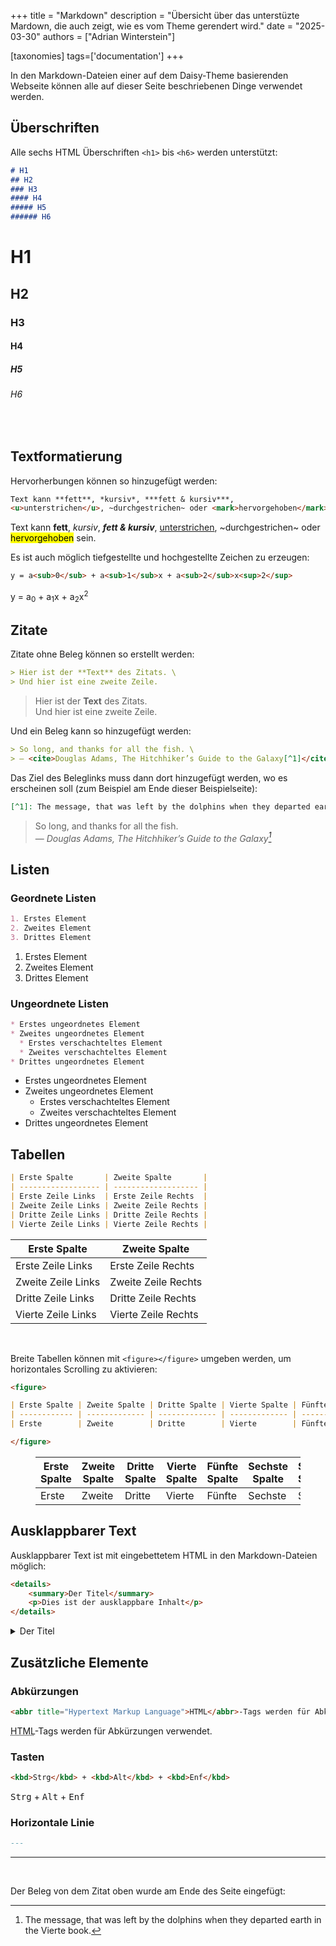 +++
title = "Markdown"
description = "Übersicht über das unterstüzte Mardown, die auch zeigt, wie es vom Theme gerendert wird."
date = "2025-03-30"
authors = ["Adrian Winterstein"]

[taxonomies]
tags=['documentation']
+++

In den Markdown-Dateien einer auf dem Daisy-Theme basierenden Webseite können alle auf dieser Seite beschriebenen Dinge verwendet werden.

## Überschriften

Alle sechs HTML Überschriften `<h1>` bis `<h6>` werden unterstützt:

```markdown
# H1
## H2
### H3
#### H4
##### H5
###### H6
```

# H1
## H2
### H3
#### H4
##### H5
###### H6

<br />

## Textformatierung

Hervorherbungen können so hinzugefügt werden:

```markdown
Text kann **fett**, *kursiv*, ***fett & kursiv***,
<u>unterstrichen</u>, ~durchgestrichen~ oder <mark>hervorgehoben</mark> sein.
```

Text kann **fett**, *kursiv*, ***fett & kursiv***,
<u>unterstrichen</u>, ~durchgestrichen~ oder <mark>hervorgehoben</mark> sein.

Es ist auch möglich tiefgestellte und hochgestellte Zeichen zu erzeugen:

```markdown
y = a<sub>0</sub> + a<sub>1</sub>x + a<sub>2</sub>x<sup>2</sup>
```

y = a<sub>0</sub> + a<sub>1</sub>x + a<sub>2</sub>x<sup>2</sup>

## Zitate

Zitate ohne Beleg können so erstellt werden:

```markdown
> Hier ist der **Text** des Zitats. \
> Und hier ist eine zweite Zeile.
```

> Hier ist der **Text** des Zitats. \
> Und hier ist eine zweite Zeile.

Und ein Beleg kann so hinzugefügt werden:

```markdown
> So long, and thanks for all the fish. \
> ― <cite>Douglas Adams, The Hitchhiker’s Guide to the Galaxy[^1]</cite>
```

Das Ziel des Beleglinks muss dann dort hinzugefügt werden, wo es erscheinen soll (zum Beispiel am Ende dieser Beispielseite):

```markdown
[^1]: The message, that was left by the dolphins when they departed earth in the Vierte book.
```

> So long, and thanks for all the fish. \
> ― <cite>Douglas Adams, The Hitchhiker’s Guide to the Galaxy[^1]</cite>

## Listen

### Geordnete Listen

```markdown
1. Erstes Element
2. Zweites Element
3. Drittes Element
```

1. Erstes Element
2. Zweites Element
3. Drittes Element

### Ungeordnete Listen

```markdown
* Erstes ungeordnetes Element
* Zweites ungeordnetes Element
  * Erstes verschachteltes Element
  * Zweites verschachteltes Element
* Drittes ungeordnetes Element
```

* Erstes ungeordnetes Element
* Zweites ungeordnetes Element
  * Erstes verschachteltes Element
  * Zweites verschachteltes Element
* Drittes ungeordnetes Element

## Tabellen

```markdown
| Erste Spalte       | Zweite Spalte       |
| ------------------ | ------------------- |
| Erste Zeile Links  | Erste Zeile Rechts  |
| Zweite Zeile Links | Zweite Zeile Rechts |
| Dritte Zeile Links | Dritte Zeile Rechts |
| Vierte Zeile Links | Vierte Zeile Rechts |
```

| Erste Spalte       | Zweite Spalte       |
| ------------------ | ------------------- |
| Erste Zeile Links  | Erste Zeile Rechts  |
| Zweite Zeile Links | Zweite Zeile Rechts |
| Dritte Zeile Links | Dritte Zeile Rechts |
| Vierte Zeile Links | Vierte Zeile Rechts |

<br />

Breite Tabellen können mit `<figure></figure>` umgeben werden, um horizontales Scrolling zu aktivieren:

```markdown
<figure>

| Erste Spalte | Zweite Spalte | Dritte Spalte | Vierte Spalte | Fünfte Spalte | Sechste Spalte | Siebte Spalte | Achte Spalte |
| ------------ | ------------- | ------------- | ------------- | ------------- | -------------- | --------------| ------------ |
| Erste        | Zweite        | Dritte        | Vierte        | Fünfte        | Sechste        | Siebte        | Achte        |

</figure>
```

<figure>

| Erste Spalte | Zweite Spalte | Dritte Spalte | Vierte Spalte | Fünfte Spalte | Sechste Spalte | Siebte Spalte | Achte Spalte |
| ------------ | ------------- | ------------- | ------------- | ------------- | -------------- | --------------| ------------ |
| Erste        | Zweite        | Dritte        | Vierte        | Fünfte        | Sechste        | Siebte        | Achte        |

</figure>

## Ausklappbarer Text

Ausklappbarer Text ist mit eingebettetem HTML in den Markdown-Dateien möglich:

```html
<details>
    <summary>Der Titel</summary>
    <p>Dies ist der ausklappbare Inhalt</p>
</details>
```

<details>
    <summary>Der Titel</summary>
    <p>Dies ist der ausklappbare Inhalt</p>
</details>

## Zusätzliche Elemente

### Abkürzungen

```html
<abbr title="Hypertext Markup Language">HTML</abbr>-Tags werden für Abkürzungen verwendet.
```

<abbr title="Hypertext Markup Language">HTML</abbr>-Tags werden für Abkürzungen verwendet.

### Tasten

```html
<kbd>Strg</kbd> + <kbd>Alt</kbd> + <kbd>Enf</kbd>
```

<kbd>Strg</kbd> + <kbd>Alt</kbd> + <kbd>Enf</kbd>

### Horizontale Linie

```markdown
---
```

---

<br />

Der Beleg von dem Zitat oben wurde am Ende des Seite eingefügt:

[^1]: The message, that was left by the dolphins when they departed earth in the Vierte book.
